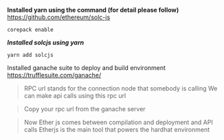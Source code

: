 **Installed yarn using the command (for detail please follow)**
https://github.com/ethereum/solc-js

```solidity
corepack enable
```

**_Installed solcjs using yarn_**

```solidity
yarn add solcjs
```

Installed ganache suite to deploy and build environment
https://trufflesuite.com/ganache/

> RPC url stands for the connection node that somebody is calling
> We can make api calls using this rpc url

> Copy your rpc url from the ganache server

> Now Ether js comes between compilation and deployment and API calls
> Etherjs is the main tool that powers the hardhat environment
